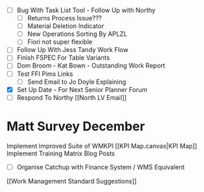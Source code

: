 - [ ] Bug With Task List Tool - Follow Up with Northy
	- [ ] Returns Process Issue???
	- [ ] Material Deletion Indicator
	- [ ] New Operations Sorting By APLZL
	- [ ] Fiori not super flexible
- [ ] Follow Up With Jess Tandy Work Flow
- [ ] Finish FSPEC For Table Variants
- [ ] Dom Broom - Kat Bown - Outstanding Work Report
- [ ] Test FFI Pims Links
	- [ ] Send Email to Jo Doyle Explaining
- [x] Set Up Date  - For Next Senior Planner Forum
- [ ] Respond To Northy [[North LV Email]]
# Matt Survey December
Implement Improved Suite of WMKPI [[KPI Map.canvas|KPI Map]]
Implement Training Matrix
Blog Posts
- [ ] Organise Catchup with Finance System / WMS Equivalent



[[Work Management Standard Suggestions]]